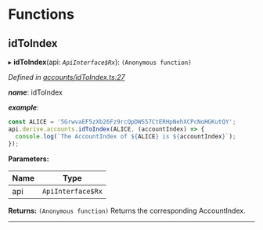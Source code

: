 

# Functions

<a id="idtoindex"></a>

##  idToIndex

▸ **idToIndex**(api: *`ApiInterface$Rx`*): `(Anonymous function)`

*Defined in [accounts/idToIndex.ts:27](https://github.com/polkadot-js/api/blob/ce6738c/packages/api-derive/src/accounts/idToIndex.ts#L27)*

*__name__*: idToIndex

*__example__*:   

```javascript
const ALICE = '5GrwvaEF5zXb26Fz9rcQpDWS57CtERHpNehXCPcNoHGKutQY';
api.derive.accounts.idToIndex(ALICE, (accountIndex) => {
  console.log(`The AccountIndex of ${ALICE} is ${accountIndex}`);
});
```

**Parameters:**

| Name | Type |
| ------ | ------ |
| api | `ApiInterface$Rx` |

**Returns:** `(Anonymous function)`
Returns the corresponding AccountIndex.

___


